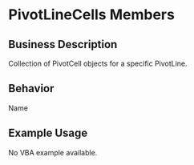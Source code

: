 # PivotLineCells Members

## Business Description
Collection of PivotCell objects for a specific PivotLine.

## Behavior
Name

## Example Usage
No VBA example available.